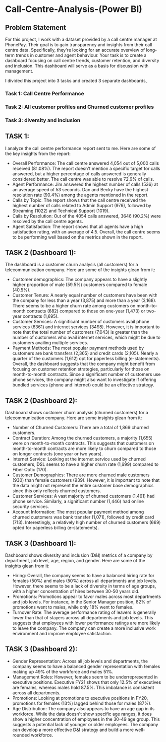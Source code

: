 # Call-Centre-Analysis-(Power BI)
## Problem Statement

For this project, I work with a dataset provided by a call centre manager at PhonePay. Their goal is to gain transparency and insights from their call centre data. Specifically, they're looking for an accurate overview of long-term trends in customer and agent behaviour. Your task is to create a dashboard focusing on call centre trends, customer retention, and diversity and inclusion. This dashboard will serve as a basis for discussion with management.

I divided this project into 3 tasks and created 3 separate dashboards,
### Task 1: Call Centre Performance 
### Task 2: All customer profiles and Churned customer profiles 
### Task 3: diversity and inclusion

## TASK 1:
I analyze the call centre performance report sent to me. Here are some of the key insights from the report:
- Overall Performance: The call centre answered 4,054 out of 5,000 calls received (81.08%). The report doesn't mention a specific target for calls answered, but a higher percentage of calls answered is generally considered better. The call centre was able to resolve 72.9% of calls.
- Agent Performance: Jim answered the highest number of calls (536) at an average speed of 53 seconds. Dan and Becky have the highest resolution rate (90.4%) among the agents mentioned in the report.
- Calls by Topic: The report shows that the call centre received the highest number of calls related to Admin Support (976), followed by Streaming (1022) and Technical Support (1019).
- Calls by Resolution: Out of the 4054 calls answered, 3646 (90.2%) were resolved by the call centre agents.
- Agent Satisfaction: The report shows that all agents have a high satisfaction rating, with an average of 4.5.
Overall, the call centre seems to be performing well based on the metrics shown in the report.

## TASK 2 (Dashboard 1):
The dashboard is a customer churn analysis (all customers) for a telecommunication company. Here are some of the insights glean from it:
- Customer demographics: The company appears to have a slightly higher proportion of male (59.5%) customers compared to female (40.5%).
- Customer Tenure: A nearly equal number of customers have been with the company for less than a year (3,875) and more than a year (3,168). There seems to be a higher churn rate among customers on month-to-month contracts (682) compared to those on one-year (1,473) or two-year contracts (1,695).
- Customer Services: A significant number of customers avail phone services (6361) and internet services (3498). However, it is important to note that the total number of customers (7,043) is greater than the number of customers who avail internet services, which might be due to customers availing multiple services.
- Payment Methods: The most popular payment methods used by customers are bank transfers (2,365) and credit cards (2,105). Nearly a quarter of the customers (1,612) opt for paperless billing (e-statements).
Overall, the dashboard suggests that the company might benefit from focusing on customer retention strategies, particularly for those on month-to-month contracts. Since a significant number of customers use phone services, the company might also want to investigate if offering bundled services (phone and internet) could be an effective strategy.

## TASK 2 (Dashboard 2):
Dashboard shows customer churn analysis (churned customers) for a telecommunication company. Here are some insights glean from it:
- Number of Churned Customers: There are a total of 1,869 churned customers.
- Contract Duration: Among the churned customers, a majority (1,655) were on month-to-month contracts. This suggests that customers on month-to-month contracts are more likely to churn compared to those on longer contracts (one year or two years).
- Internet Service: Looking at the internet service used by churned customers, DSL seems to have a higher churn rate (1,699) compared to Fiber Optic (170).
- Customer Demographics: There are more churned male customers (930) than female customers (939). However, it is important to note that the data might not represent the entire customer base demographics since this only reflects churned customers.
- Customer Services: A vast majority of churned customers (1,461) had phone service. Similarly, a significant number (1,446) had online security services.
- Account Information: The most popular payment method among churned customers was bank transfer (1,071), followed by credit card (713). Interestingly, a relatively high number of churned customers (669) opted for paperless billing (e-statements).

## TASK 3 (Dashboard 1):
Dashboard shows diversity and inclusion (D&I) metrics of a company by department, job level, age, region, and gender. Here are some of the insights glean from it:
- Hiring: Overall, the company seems to have a balanced hiring rate for females (50%) and males (50%) across all departments and job levels. However, there seems to be a lack of diversity in terms of age groups, with a higher concentration of hires between 30-50 years old.
- Promotions: Promotions appear to favor males across most departments and job levels. For instance, in the Senior Manager position, 82% of promotions went to males, while only 18% went to females.
- Turnover Rate: The average performance rating of leavers is generally lower than that of stayers across all departments and job levels. This suggests that employees with lower performance ratings are more likely to leave the company.
The company can create a more inclusive work environment and improve employee satisfaction.

## TASK 3 (Dashboard 2):
- Gender Representation: Across all job levels and departments, the company seems to have a balanced gender representation with females making up 49% of the workforce and males 51%.
- Management Roles: However, females seem to be underrepresented in executive positions. Executive FY21 shows that only 12.5% of executives are females, whereas males hold 87.5%. This imbalance is consistent across all departments.
- Promotions: Looking at promotions to executive positions in FY20, promotions for females (13%) lagged behind those for males (87%).
- Age Distribution: The company also appears to have an age gap in its workforce. While the data doesn't show specific age ranges, it does show a higher concentration of employees in the 30-49 age group. This suggests a potential lack of younger or older employees.
The company can develop a more effective D&I strategy and build a more well-rounded workforce.
